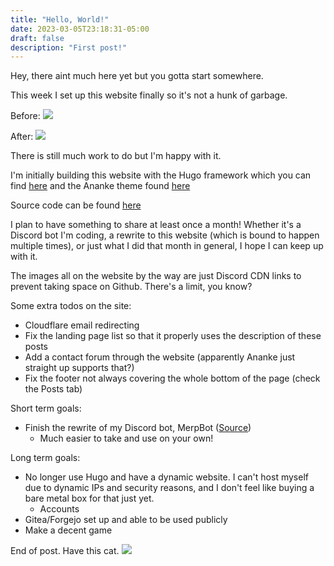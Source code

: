 ```yaml
---
title: "Hello, World!"
date: 2023-03-05T23:18:31-05:00
draft: false
description: "First post!"
---
```


Hey, there aint much here yet but you gotta start somewhere.

This week I set up this website finally so it's not a hunk of garbage.

Before:
![](https://cdn.discordapp.com/attachments/313445620750876682/1082330258092609546/image.png)

After:
![](https://cdn.discordapp.com/attachments/313445620750876682/1082329939631689858/image.png)

There is still much work to do but I'm happy with it.

I'm initially building this website with the Hugo framework which you can find [here](https://gohugo.io) and the Ananke theme found [here](https://github.com/theNewDynamic/gohugo-theme-ananke)

Source code can be found [here](https://github.com/Talan122/talan122.github.io)

I plan to have something to share at least once a month! Whether it's a Discord bot I'm coding, a rewrite to this website (which is bound to happen multiple times), or just what I did that month in general, I hope I can keep up with it.

The images all on the website by the way are just Discord CDN links to prevent taking space on Github. There's a limit, you know?

Some extra todos on the site:
- Cloudflare email redirecting
- Fix the landing page list so that it properly uses the description of these posts
- Add a contact forum through the website (apparently Ananke just straight up supports that?)
- Fix the footer not always covering the whole bottom of the page (check the Posts tab)

Short term goals:
- Finish the rewrite of my Discord bot, MerpBot ([Source](https://github.com/Talan122/MerpBot))
  - Much easier to take and use on your own!

Long term goals:
- No longer use Hugo and have a dynamic website. I can't host myself due to dynamic IPs and security reasons, and I don't feel like buying a bare metal box for that just yet.
  - Accounts
- Gitea/Forgejo set up and able to be used publicly
- Make a decent game

End of post. Have this cat.
![](https://cdn.discordapp.com/attachments/976875979857330186/1079094362383843348/196-119rt62.jpg)